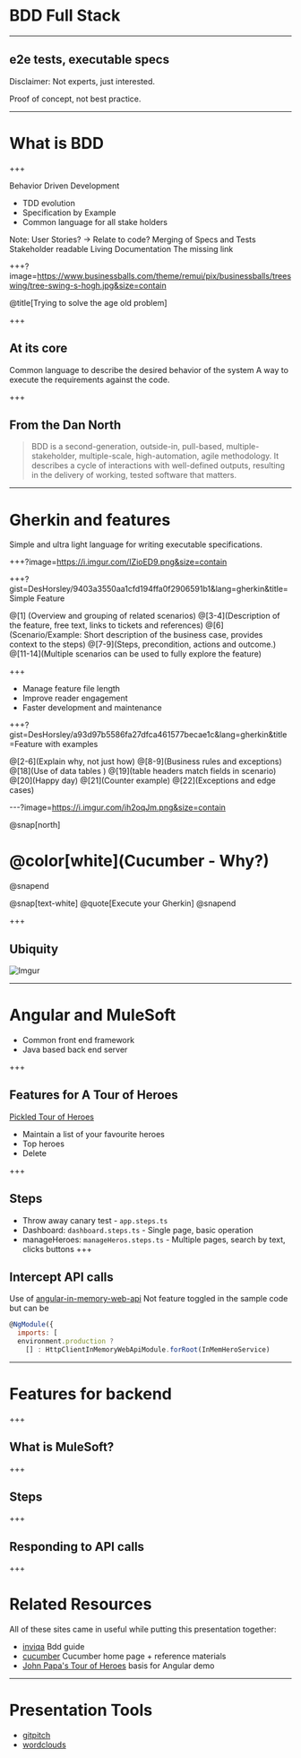 # BDD Full Stack
---

## e2e tests, executable specs

Disclaimer: Not experts, just interested.

Proof of concept, not best practice.

---

# What is BDD

+++

Behavior Driven Development
* TDD evolution
* Specification by Example
* Common language for all stake holders

Note:
User Stories?  <!-- Who use them, who keeps them up to date, are they in sync with the code? -->
  -> Relate to code? <!-- Do they enforce the code? -->
Merging of Specs and Tests
Stakeholder readable
Living Documentation
The missing link

+++?image=https://www.businessballs.com/theme/remui/pix/businessballs/treeswing/tree-swing-s-hogh.jpg&size=contain

@title[Trying to solve the age old problem]

+++

## At its core

Common language to describe the desired behavior of the system
A way to execute the requirements against the code.

+++

## From the Dan North

>BDD is a second-generation, outside-in, pull-based, multiple-stakeholder, multiple-scale, high-automation, agile methodology. It describes a cycle of interactions with well-defined outputs, resulting in the delivery of working, tested software that matters.

---

# Gherkin and features

Simple and ultra light language for writing executable specifications.

+++?image=https://i.imgur.com/IZioED9.png&size=contain

+++?gist=DesHorsley/9403a3550aa1cfd194ffa0f2906591b1&lang=gherkin&title=Simple Feature

@[1] (Overview and grouping of related scenarios)
@[3-4](Description of the feature, free text, links to tickets and references)
@[6](Scenario/Example: Short description of the business case, provides context to the steps)
@[7-9](Steps, precondition, actions and outcome.)
@[11-14](Multiple scenarios can be used to fully explore the feature)

+++

* Manage feature file length
* Improve reader engagement
* Faster development and maintenance

+++?gist=DesHorsley/a93d97b5586fa27dfca461577becae1c&lang=gherkin&title=Feature with examples

@[2-6](Explain why, not just how)
@[8-9](Business rules and exceptions)
@[18](Use of data tables )
@[19](table headers match fields in scenario)
@[20](Happy day)
@[21](Counter example)
@[22](Exceptions and edge cases)

---?image=https://i.imgur.com/ih2oqJm.png&size=contain

@snap[north]
# @color[white](Cucumber - Why?)
@snapend

@snap[text-white]
@quote[Execute your Gherkin]
@snapend

+++

## Ubiquity 

![Imgur](https://i.imgur.com/d70rp1a.png)

---

# Angular and MuleSoft

* Common front end framework
* Java based back end server

+++

## Features for A Tour of Heroes

[Pickled Tour of Heroes](https://github.com/DesHorsley/angular-tour-of-heroes)

* Maintain a list of your favourite heroes
* Top heroes
* Delete

+++

## Steps

* Throw away canary test - `app.steps.ts`
* Dashboard: `dashboard.steps.ts` - Single page, basic operation
* manageHeroes: `manageHeros.steps.ts` - Multiple pages, search by text, clicks buttons
+++

## Intercept API calls

Use of [angular-in-memory-web-api](https://github.com/angular/in-memory-web-api)
Not feature toggled in the sample code but can be

```javascript
@NgModule({
  imports: [
  environment.production ?
    [] : HttpClientInMemoryWebApiModule.forRoot(InMemHeroService)
```

---

# Features for backend

+++

## What is MuleSoft?

<!--Picture of Max the mule or the mule logo? -->

+++

## Steps

+++

## Responding to API calls

+++

# Related Resources

All of these sites came in useful while putting this presentation together:
* [inviqa](https://inviqa.com/blog/bdd-guide) Bdd guide
* [cucumber](https://cucumber.io) Cucumber home page + reference materials
* [John Papa's Tour of Heroes](https://github.com/johnpapa/angular-tour-of-heroes) basis for Angular demo

---

# Presentation Tools
* [gitpitch](https://gitpitch.com)
* [wordclouds](https://www.wordclouds.com/)
